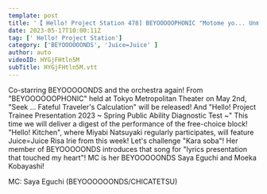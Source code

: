 ```yaml
---
template: post
title: '【 Hello! Project Station 478] BEYOOOOOPHONIC "Motome yo... Unmei no Tabibito San" & Trainee Presentation 2023-Spring Public Ability Diagnostic Test-Free Song Digest! Hello! Kitchen & Lyric Presentation MC: Saya Eguchi & Moeka Kobayashi'
date: 2023-05-17T10:00:11Z
tag: [' Hello! Project Station']
category: ['BEYOOOOOONDS', 'Juice=Juice' ]
author: auto 
videoID: HYGjFHtln5M
subTitle: HYGjFHtln5M.vtt
---
```

Co-starring BEYOOOOONDS and the orchestra again! From "BEYOOOOOOPHONIC" held at Tokyo Metropolitan Theater on May 2nd, "Seek … Fateful Traveler's Calculation" will be released! And "Hello! Project Trainee Presentation 2023 ~ Spring Public Ability Diagnostic Test ~" This time we will deliver a digest of the performance of the free-choice block! "Hello! Kitchen", where Miyabi Natsuyaki regularly participates, will feature Juice=Juice Risa Irie from this week! Let's challenge "Kara soba"! Her member of BEYOOOOONDS introduces that song for "lyrics presentation that touched my heart"! MC is her BEYOOOOONDS Saya Eguchi and Moeka Kobayashi!

MC: Saya Eguchi (BEYOOOOOONDS/CHICATETSU)